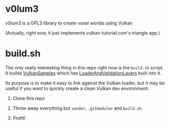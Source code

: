 # v0lum3

v0lum3 is a GPL3 library to create voxel worlds using Vulkan

(Actually, right now, it just implements vulkan-tutorial.com's triangle app.)

# build.sh

The only really interesting thing in this repo right now is
the `build.sh` script. It builds [VulkanSamples](https://github.com/LunarG/VulkanSamples)
which has [LoaderAndValidationLayers](https://github.com/KhronosGroup/Vulkan-LoaderAndValidationLayers)
built into it.

Its purpose is to make it easy to link against the Vulkan loader, but
it may be useful if you want to quickly create a clean Vulkan dev environment:

1. Clone this repo

2. Throw away everything but `vendor`, `.gitmodules` and `build.sh`.

3. Profit!
